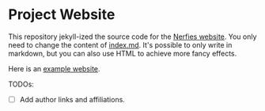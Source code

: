 # Project Website

This repository jekyll-ized the source code for the [Nerfies website](https://nerfies.github.io).
You only need to change the content of [index.md](/index.md). 
It's possible to only write in markdown, but you can also use HTML to achieve more fancy effects.

Here is an [example website](https://shunzh.github.io/project_website/).

TODOs:
- [ ] Add author links and affiliations.
